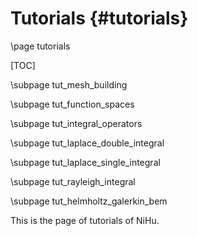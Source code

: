Tutorials {#tutorials}
=========

\page tutorials

[TOC]

\subpage tut_mesh_building

\subpage tut_function_spaces

\subpage tut_integral_operators

\subpage tut_laplace_double_integral

\subpage tut_laplace_single_integral

\subpage tut_rayleigh_integral

\subpage tut_helmholtz_galerkin_bem

This is the page of tutorials of NiHu.
